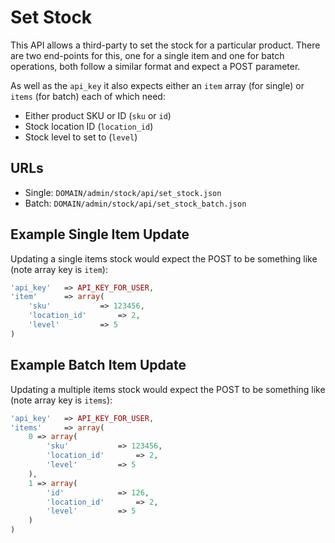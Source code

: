 # Set Stock
This API allows a third-party to set the stock for a particular product.  There are two end-points for this, one for a single item and one for batch operations, both follow a similar format and expect a POST parameter.

As well as the `api_key` it also expects either an `item` array (for single) or `items` (for batch) each of which need:

* Either product SKU or ID (`sku` or `id`)
* Stock location ID (`location_id`)
* Stock level to set to (`level`)

## URLs
* Single: `DOMAIN/admin/stock/api/set_stock.json`
* Batch: `DOMAIN/admin/stock/api/set_stock_batch.json`

## Example Single Item Update
Updating a single items stock would expect the POST to be something like (note array key is `item`):

```php
'api_key'	=> API_KEY_FOR_USER,
'item'		=> array(
	'sku'			=> 123456,
	'location_id'		=> 2,
	'level'			=> 5
)
```

## Example Batch Item Update
Updating a multiple items stock would expect the POST to be something like (note array key is `items`):

```php
'api_key'	=> API_KEY_FOR_USER,
'items'		=> array(
	0 => array(
		'sku'			=> 123456,
		'location_id'		=> 2,
		'level'			=> 5
	),
	1 => array(
		'id'			=> 126,
		'location_id'		=> 2,
		'level'			=> 5
	)
)
```
